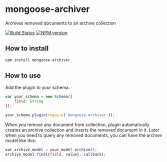mongoose-archiver
=================

Archives removed documents to an archive collection

[![Build Status](https://travis-ci.org/mstdokumaci/mongoose-archiver.svg?branch=master)](https://travis-ci.org/mstdokumaci/mongoose-archiver)
[![NPM version](https://badge.fury.io/js/mongoose-archiver.svg)](http://badge.fury.io/js/mongoose-archiver)

## How to install
```sh
npm install mongoose-archiver
```

## How to use
Add the plugin to your schema.

```js
var your_schema = new Schema({
	field: String
});

your_schema.plugin(require('mongoose-archiver'));
```

When you remove any document from collection, plugin automatically creates an archive collection and inserts the removed document in it. Later when you need to query any removed documents, you can have the archive model like this:

```js
var archive_model = your_model.archive();
archive_model.find({field: value}, callback);
```
